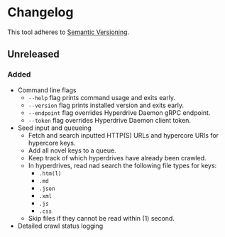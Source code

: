 # Changelog

This tool adheres to [Semantic Versioning](https://semver.org/spec/v2.0.0.html).

## Unreleased

### Added
- Command line flags
  - `--help` flag prints command usage and exits early.
  - `--version` flag prints installed version and exits early.
  - `--endpoint` flag overrides Hyperdrive Daemon gRPC endpoint.
  - `--token` flag overrides Hyperdrive Daemon client token.
- Seed input and queueing
  - Fetch and search inputted HTTP(S) URLs and hypercore URIs for hypercore keys.
  - Add all novel keys to a queue.
  - Keep track of which hyperdrives have already been crawled.
  - In hyperdrives, read nad search the following file types for keys:
    - `.htm(l)`
    - `.md`
    - `.json`
    - `.xml`
    - `.js`
    - `.css`
  - Skip files if they cannot be read within (1) second.
- Detailed crawl status logging
